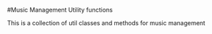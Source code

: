 #Music Management Utility functions

This is a collection of util classes and methods for
music management
